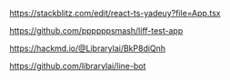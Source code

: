 https://stackblitz.com/edit/react-ts-yadeuy?file=App.tsx

https://github.com/ppppppsmash/liff-test-app

https://hackmd.io/@Librarylai/BkP8diQnh

https://github.com/librarylai/line-bot
